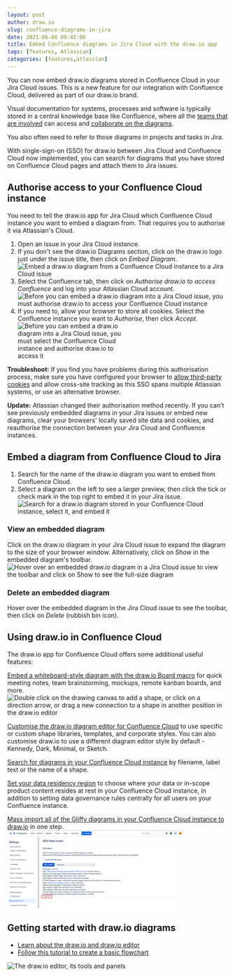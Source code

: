 ```yaml
---
layout: post
author: draw.io
slug: confluence-diagrams-in-jira
date: 2021-06-08 09:43:00
title: Embed Confluence diagrams in Jira Cloud with the draw.io app
tags: [features, Atlassian]
categories: [features,atlassian]
---
```


You can now embed draw.io diagrams stored in Confluence Cloud in your Jira Cloud issues. This is a new feature for our integration with Confluence Cloud, delivered as part of our draw.io brand.

Visual documentation for systems, processes and software is typically stored in a central knowledge base like Confluence, where all the [teams that are involved](/blog/team-diagramming.html) can access and [collaborate on the diagrams](/blog/collaborative-editing-confluence-cloud.html). 

You also often need to refer to those diagrams in projects and tasks in Jira.

With single-sign-on (SSO) for draw.io between Jira Cloud and Confluence Cloud now implemented, you can search for diagrams that you have stored on Confluence Cloud pages and attach them to Jira issues. 

## Authorise access to your Confluence Cloud instance

You need to tell the draw.io app for Jira Cloud which Confluence Cloud instance you want to embed a diagram from. That requires you to authorise it via Atlassian's Cloud. 

1. Open an issue in your Jira Cloud instance. 
2. If you don't see the draw.io Diagrams section, click on the draw.io logo just under the issue title, then click on _Embed Diagram_.
<br /><img src="/assets/img/blog/drawio-jira-embed-diagram.png" style="width=100%;max-width:600px;height:auto;" alt="Embed a draw.io diagram from a Confluence Cloud instance to a Jira Cloud issue">
3. Select the Confluence tab, then click on _Authorise draw.io to access Confluence_ and log into your Atlassian Cloud account. 
<br /><img src="/assets/img/blog/drawio-jira-authorise-confluence.png" style="width=100%;max-width:600px;height:auto;" alt="Before you can embed a draw.io diagram into a Jira Cloud issue, you must authorise draw.io to access your Confluence Cloud instance">
4. If you need to, allow your browser to store all cookies. Select the Confluence instance you want to _Authorise_, then click _Accept_.
<br /><img src="/assets/img/blog/drawio-jira-authorise-confluence-instance.png" style="width=100%;max-width:250px;height:auto;" alt="Before you can embed a draw.io diagram into a Jira Cloud issue, you must select the Confluence Cloud instance and authorise draw.io to access it">

**Troubleshoot:** If you find you have problems during this authorisation process, make sure you have configured your browser to [allow third-party cookies](/doc/faq/enable-third-party-cookies.html) and allow cross-site tracking as this SSO spans multiple Atlassian systems, or use an alternative browser.

**Update:** Atlassian changed their authorisation method recently. If you can't see previously embedded diagrams in your Jira issues or embed new diagrams, clear your browsers' locally saved site data and cookies, and reauthorise the connection between your Jira Cloud and Confluence instances.

## Embed a diagram from Confluence Cloud to Jira 

1. Search for the name of the draw.io diagram you want to embed from Confluence Cloud.
2. Select a diagram on the left to see a larger preview, then click the tick or check mark in the top right to embed it in your Jira issue. 
<br /><img src="/assets/img/blog/drawio-jira-search-diagram-confluence.png" style="width=100%;max-width:600px;height:auto;" alt="Search for a draw.io diagram stored in your Confluence Cloud instance, select it, and embed it">

### View an embedded diagram

Click on the draw.io diagram in your Jira Cloud issue to expand the diagram to the size of your browser window. Alternatively, click on _Show_ in the embedded diagram's toolbar.
<br /><img src="/assets/img/blog/drawio-jira-show-diagram.png" style="width=100%;max-width:600px;height:auto;" alt="Hover over an embedded draw.io diagram in a Jira Cloud issue to view the toolbar and click on Show to see the full-size diagram">

### Delete an embedded diagram

Hover over the embedded diagram in the Jira Cloud issue to see the toolbar, then click on _Delete_ (rubbish bin icon).

## Using draw.io in Confluence Cloud

The draw.io app for Confluence Cloud offers some additional useful features:

[Embed a whiteboard-style diagram with the draw.io Board macro](/blog/drawio-board-macro.html) for quick meeting notes, team brainstorming, mockups, remote kanban boards, and more.
<br /><img src="/assets/img/blog/sketch-ui-add-shapes.gif" style="width=100%;max-width:500px;height:auto;" alt="Double click on the drawing canvas to add a shape, or click on a direction arrow, or drag a new connection to a shape in another position in the draw.io editor">

[Customise the draw.io diagram editor for Confluence Cloud](/doc/faq/drawio-confluence-cloud.html) to use specific or custom shape libraries, templates, and corporate styles. You can also customise draw.io to use a different diagram editor style by default - Kennedy, Dark, Minimal, or Sketch.

[Search for diagrams in your Confluence Cloud instance](/blog/confluence-diagram-search.html) by filename, label text or the name of a shape.

[Set your data residency region](/blog/data-governance-lockdown.html) to choose where your data or in-scope product content resides at rest in your Confluence Cloud instance, in addition to setting data governance rules centrally for all users on your Confluence instance.

[Mass import all of the Gliffy diagrams in your Confluence Cloud instance to draw.io](/doc/faq/mass-import-gliffy-confluence-cloud.html) in one step.
<br /><img src="/assets/img/blog/confluence-cloud-gliffy-import-log.png" style="width=100%;max-width:400px;height:auto;" alt="Log of the Gliffy mass import to draw.io in Confluence Cloud">

## Getting started with draw.io diagrams

* [Learn about the draw.io and draw.io editor](/doc/getting-started-editor.html)
* [Follow this tutorial to create a basic flowchart](/doc/getting-started-basic-flow-chart.html)

<img src="/assets/img/blog/interface-introduction.png" style="max-width:100%;height:auto;" alt="The draw.io editor, its tools and panels">

